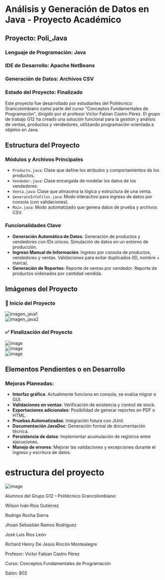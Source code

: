 # Análisis y Generación de Datos en Java - Proyecto Académico
## Proyecto: Poli_Java  
### Lenguaje de Programación: Java  
### IDE de Desarrollo: Apache NetBeans  
### Generación de Datos: Archivos CSV  
### Estado del Proyecto: Finalizado

Este proyecto fue desarrollado por estudiantes del Politécnico Grancolombiano como parte del curso "Conceptos Fundamentales de Programación", dirigido por el profesor Víctor Fabian Castro Pérez. El grupo de trabajo G12 ha creado una solución funcional para la gestión y análisis de ventas, productos y vendedores, utilizando programación orientada a objetos en Java.

## Estructura del Proyecto

### Módulos y Archivos Principales
- `Producto.java`: Clase que define los atributos y comportamientos de los productos.
- `Vendedor.java`: Clase encargada de modelar los datos de los vendedores.
- `Venta.java`: Clase que almacena la lógica y estructura de una venta.
- `GenerateInfoFiles.java`: Modo interactivo para ingreso de datos por consola (con validaciones).
- `Main.java`: Modo automatizado que genera datos de prueba y archivos CSV.

### Funcionalidades Clave

- **Generación Automática de Datos**: Generación de productos y vendedores con IDs únicos. Simulación de datos en un entorno de producción.
- **Ingreso Manual de Información**: Ingreso por consola de productos, vendedores y ventas. Validaciones para evitar duplicados (ID, nombre + marca).
- **Generación de Reportes**: Reporte de ventas por vendedor. Reporte de productos ordenados por cantidad vendida.

## Imágenes del Proyecto

### 🔧 Inicio del Proyecto
![imagen_java1](https://github.com/user-attachments/assets/b726c044-fe94-4524-bfb4-2254396d624c)  
![imagen_java2](https://github.com/user-attachments/assets/6ab44118-23ab-4114-8162-2a0da2d4b6d6)

### ✅ Finalización del Proyecto
![image](https://github.com/user-attachments/assets/b310baad-f973-4b08-ae0b-800f77f8551f)  
![image](https://github.com/user-attachments/assets/a1af0f0d-34b2-48b2-8ebf-7cf2a098b207)  
![image](https://github.com/user-attachments/assets/a3dea322-7921-431a-8e23-2f475bba160f)

## Elementos Pendientes o en Desarrollo

### Mejoras Planeadas:
- **Interfaz gráfica**: Actualmente funciona en consola; se evalúa migrar a GUI.
- **Validaciones en ventas**: Verificación de existencia y control de stock.
- **Exportaciones adicionales**: Posibilidad de generar reportes en PDF o HTML.
- **Pruebas Automatizadas**: Integración futura con JUnit.
- **Documentación JavaDoc**: Generación formal de documentación técnica.
- **Persistencia de datos**: Implementar acumulación de registros entre ejecuciones.
- **Manejo de errores**: Mejorar las validaciones y excepciones durante el ingreso y escritura de datos.

# estructura del proyecto
![image](https://github.com/user-attachments/assets/359c54f3-661f-4187-ac38-4b30270a8d6a)

Alumnos del Grupo G12 – Politécnico Grancolombiano:

Wilson Iván Ríos Gutiérrez

Rodrigo Rocha Sierra

Jhoan Sebastián Ramos Rodríguez

José Luis Ríos León

Richard Henry De Jesús Rincón Montealegre

Profesor: Víctor Fabian Castro Pérez

Curso: Conceptos Fundamentales de Programación

Salón: B02
